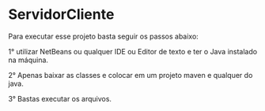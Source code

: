 # ServidorCliente

Para executar esse projeto basta seguir os passos abaixo:

1° utilizar NetBeans ou qualquer IDE ou Editor de texto e ter o Java instalado na máquina.

2° Apenas baixar as classes e colocar em um projeto maven e qualquer do java.

3° Bastas executar os arquivos.
